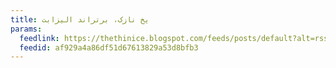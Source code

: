 ```yaml
---
title: یخ نازک، برتراند الیزابت
params:
  feedlink: https://thethinice.blogspot.com/feeds/posts/default?alt=rss
  feedid: af929a4a86df51d67613829a53d8bfb3
---
```

